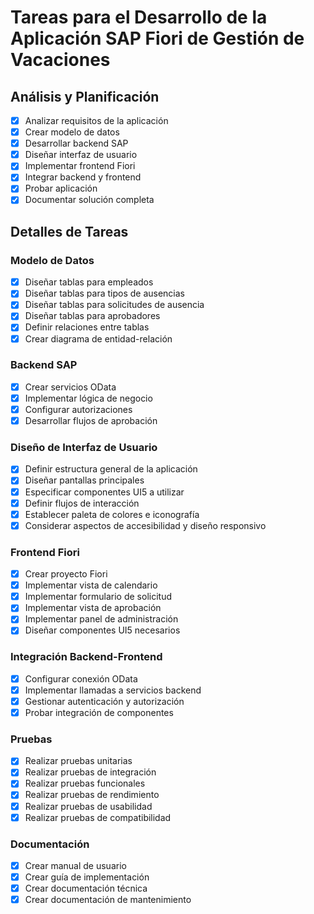 # Tareas para el Desarrollo de la Aplicación SAP Fiori de Gestión de Vacaciones

## Análisis y Planificación
- [x] Analizar requisitos de la aplicación
- [x] Crear modelo de datos
- [x] Desarrollar backend SAP
- [x] Diseñar interfaz de usuario
- [x] Implementar frontend Fiori
- [x] Integrar backend y frontend
- [x] Probar aplicación
- [x] Documentar solución completa

## Detalles de Tareas

### Modelo de Datos
- [x] Diseñar tablas para empleados
- [x] Diseñar tablas para tipos de ausencias
- [x] Diseñar tablas para solicitudes de ausencia
- [x] Diseñar tablas para aprobadores
- [x] Definir relaciones entre tablas
- [x] Crear diagrama de entidad-relación

### Backend SAP
- [x] Crear servicios OData
- [x] Implementar lógica de negocio
- [x] Configurar autorizaciones
- [x] Desarrollar flujos de aprobación

### Diseño de Interfaz de Usuario
- [x] Definir estructura general de la aplicación
- [x] Diseñar pantallas principales
- [x] Especificar componentes UI5 a utilizar
- [x] Definir flujos de interacción
- [x] Establecer paleta de colores e iconografía
- [x] Considerar aspectos de accesibilidad y diseño responsivo

### Frontend Fiori
- [x] Crear proyecto Fiori
- [x] Implementar vista de calendario
- [x] Implementar formulario de solicitud
- [x] Implementar vista de aprobación
- [x] Implementar panel de administración
- [x] Diseñar componentes UI5 necesarios

### Integración Backend-Frontend
- [x] Configurar conexión OData
- [x] Implementar llamadas a servicios backend
- [x] Gestionar autenticación y autorización
- [x] Probar integración de componentes

### Pruebas
- [x] Realizar pruebas unitarias
- [x] Realizar pruebas de integración
- [x] Realizar pruebas funcionales
- [x] Realizar pruebas de rendimiento
- [x] Realizar pruebas de usabilidad
- [x] Realizar pruebas de compatibilidad

### Documentación
- [x] Crear manual de usuario
- [x] Crear guía de implementación
- [x] Crear documentación técnica
- [x] Crear documentación de mantenimiento
